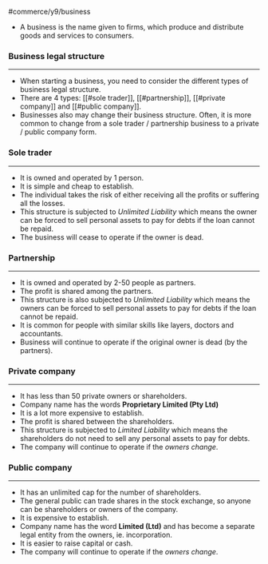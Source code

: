#commerce/y9/business 

- A business is the name given to firms, which produce and distribute goods and services to consumers.

### Business legal structure
---
- When starting a business, you need to consider the different types of business legal structure.
- There are 4 types: [[#sole trader]], [[#partnership]], [[#private company]] and [[#public company]].
- Businesses also may change their business structure. Often, it is more common to change from a sole trader / partnership business to a private / public company form.


### Sole trader
---
- It is owned and operated by 1 person.
- It is simple and cheap to establish.
- The individual takes the risk of either receiving all the profits or suffering all the losses.
- This structure is subjected to *Unlimited Liability* which means the owner can be forced to sell personal assets to pay for debts if the loan cannot be repaid.
- The business will cease to operate if the owner is dead.


### Partnership
---
- It is owned and operated by 2-50 people as partners.
- The profit is shared among the partners.
- This structure is also subjected to *Unlimited Liability* which means the owners can be forced to sell personal assets to pay for debts if the loan cannot be repaid.
- It is common for people with similar skills like layers, doctors and accountants.
- Business will continue to operate if the original owner is dead (by the partners).


### Private company
---
- It has less than 50 private owners or shareholders.
- Company name has the words **Proprietary Limited (Pty Ltd)**
- It is a lot more expensive to establish.
- The profit is shared between the shareholders.
- This structure is subjected to *Limited Liability* which means the shareholders do not need to sell any personal assets to pay for debts.
- The company will continue to operate if the *owners change*.


### Public company
---
- It has an unlimited cap for the number of shareholders.
- The general public can trade shares in the stock exchange, so anyone can be shareholders or owners of the company.
- It is expensive to establish.
- Company name has the word **Limited (Ltd)** and has become a separate legal entity from the owners, ie. incorporation.
- It is easier to raise capital or cash.
- The company will continue to operate if the *owners change*.



